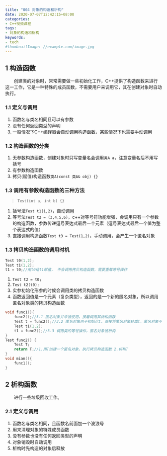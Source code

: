 ```yaml
---
title: "004 对象的构造和析构"
date: 2020-07-07T12:42:15+08:00
categories:
- C++视频课程
tags:
- 对象的构造和析构
keywords:
- tech
#thumbnailImage: //example.com/image.jpg
---
```


<!--more-->
## 1 构造函数

　　创建类的对象时，常常需要做一些初始化工作，C++提供了构造函数来进行这一工作，它是一种特殊的成员函数，不需要用户来调用它，其在创建对象时自动执行。

### 1.1 定义与调用

1. 函数名与类名相同且可以有参数
2. 没有任何返回类型的声明
3. 一般情况下C++编译器会自动调用构造函数，某些情况下也需要手动调用

### 1.2 构造函数的分类

1. 无参数构造函数，创建对象时只写变量名会调用`类A a`，注意变量名后不用写括号
2. 有参数构造函数
3. 拷贝(赋值)构造函数`类A(const 类A& obj) {}`

### 1.3 调用有参数构造函数的三种方法  

> `Test(int a, int b) {}`

1. 括号法`Test t1(1,2)`，自动调用
2. 等号法`Test t2 = (3,4,5,6)`，c++对等号符功能增强，会调用只有一个参数的构造函数，参数传递逗号表达式最后一个元素（逗号表达式最后一个值为整个表达式的值）
3. 直接调用构造函数`Test t3 = Test(1,2)`，手动调用，会产生一个匿名对象

### 1.3 拷贝构造函数的调用时机

```cpp
Test t0(1,2);
Test t1(1,2);
t1 = t0;//用t0给t1赋值， 不会调用拷贝构造函数，需要重载等号操作
```

1. `Test t2 = t0;`
2. `Test t2(t0);`
3. 实参初始化形参的时候会调用类的拷贝构造函数
4. 函数返回值是一个元素（复杂类型），返回的是一个新的匿名对象，所以调用匿名对象类的拷贝构造函数

```cpp
void func1(){
    func2();//3.1 匿名对象并未被使用，接着调用其析构函数
    Test t = func2();//3.2 匿名对象用于初始化t，直接将匿名对象转成t，匿名对象不会被析构，也不会再调用拷贝构造函数
    Test t1(1,2);
    t1 = func2();//3.3 调用类的等号操作，匿名对象被析构
}
Test func2() {
    Test T;
    return T;//1.用T创建一个匿名对象，执行拷贝构造函数 2.析构T
}
void mian(){
    func1();
}
```

## 2 析构函数

　　进行一些垃圾回收工作。

### 2.1 定义与调用

1. 函数名与类名相同，且函数名前面加一个波浪号
2. 用来清理对象的特殊成员函数
3. 没有参数也没有任何返回类型的声明
4. 对象销毁时自动调用
5. 析构时先构造的对象后释放
